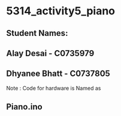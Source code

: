 # 5314_activity5_piano
## Student Names:
## Alay Desai - C0735979
## Dhyanee Bhatt - C0737805
Note : Code for hardware is Named as 
## Piano.ino 
